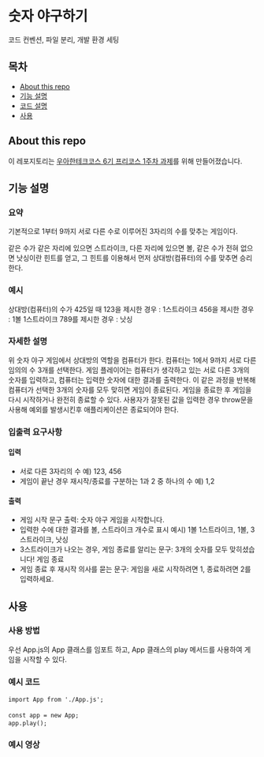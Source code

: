 # 숫자 야구하기

코드 컨벤션, 파일 분리, 개발 환경 세팅

## 목차

- [About this repo](#About-this-repo)
- [기능 설명](#기능-설명)
- [코드 설명](#코드-설명)
- [사용](#사용)

## About this repo

이 레포지토리는 [우아한테크코스 6기 프리코스 1주차 과제](#https://github.com/woowacourse-precourse/javascript-baseball-6)를 위해 만들어졌습니다.

## 기능 설명

### 요약

기본적으로 1부터 9까지 서로 다른 수로 이루어진 3자리의 수를 맞추는 게임이다.

같은 수가 같은 자리에 있으면 스트라이크, 다른 자리에 있으면 볼, 같은 수가 전혀 없으면 낫싱이란 힌트를 얻고, 그 힌트를 이용해서 먼저 상대방(컴퓨터)의 수를 맞추면 승리한다.

### 예시

상대방(컴퓨터)의 수가 425일 때
123을 제시한 경우 : 1스트라이크
456을 제시한 경우 : 1볼 1스트라이크
789를 제시한 경우 : 낫싱

### 자세한 설명

위 숫자 야구 게임에서 상대방의 역할을 컴퓨터가 한다. 컴퓨터는 1에서 9까지 서로 다른 임의의 수 3개를 선택한다. 게임 플레이어는 컴퓨터가 생각하고 있는 서로 다른 3개의 숫자를 입력하고, 컴퓨터는 입력한 숫자에 대한 결과를 출력한다.
이 같은 과정을 반복해 컴퓨터가 선택한 3개의 숫자를 모두 맞히면 게임이 종료된다.
게임을 종료한 후 게임을 다시 시작하거나 완전히 종료할 수 있다.
사용자가 잘못된 값을 입력한 경우 throw문을 사용해 예외를 발생시킨후 애플리케이션은 종료되어야 한다.

### 입출력 요구사항

#### 입력

- 서로 다른 3자리의 수 예) 123, 456
- 게임이 끝난 경우 재시작/종료를 구분하는 1과 2 중 하나의 수 예) 1,2

#### 출력

- 게임 시작 문구 출력: 숫자 야구 게임을 시작합니다.
- 입력한 수에 대한 결과를 볼, 스트라이크 개수로 표시 예시) 1볼 1스트라이크, 1볼, 3스트라이크, 낫싱
- 3스트라이크가 나오는 경우, 게임 종료를 알리는 문구: 3개의 숫자를 모두 맞히셨습니다! 게임 종료
- 게임 종료 후 재시작 의사를 묻는 문구: 게임을 새로 시작하려면 1, 종료하려면 2를 입력하세요.

## 사용

### 사용 방법

우선 App.js의 App 클래스를 임포트 하고, App 클래스의 play 메서드를 사용하여 게임을 시작할 수 있다.

### 예시 코드

```
import App from './App.js';

const app = new App;
app.play();

```

### 예시 영상

<p align="center>
  <img src="./src/PlayExample.gif" alt="숫자 야구 게임을 하는 영상 gif">
<p>
